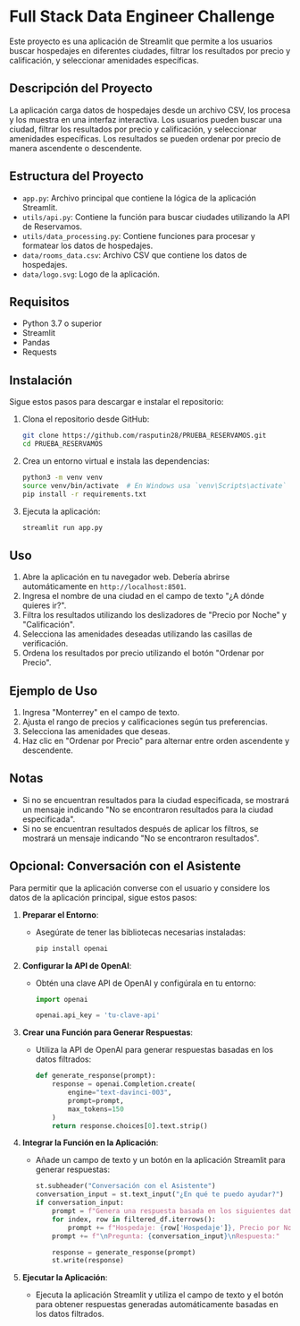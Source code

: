 # Full Stack Data Engineer Challenge

Este proyecto es una aplicación de Streamlit que permite a los usuarios buscar hospedajes en diferentes ciudades, filtrar los resultados por precio y calificación, y seleccionar amenidades específicas.

## Descripción del Proyecto

La aplicación carga datos de hospedajes desde un archivo CSV, los procesa y los muestra en una interfaz interactiva. Los usuarios pueden buscar una ciudad, filtrar los resultados por precio y calificación, y seleccionar amenidades específicas. Los resultados se pueden ordenar por precio de manera ascendente o descendente.

## Estructura del Proyecto

- `app.py`: Archivo principal que contiene la lógica de la aplicación Streamlit.
- `utils/api.py`: Contiene la función para buscar ciudades utilizando la API de Reservamos.
- `utils/data_processing.py`: Contiene funciones para procesar y formatear los datos de hospedajes.
- `data/rooms_data.csv`: Archivo CSV que contiene los datos de hospedajes.
- `data/logo.svg`: Logo de la aplicación.

## Requisitos

- Python 3.7 o superior
- Streamlit
- Pandas
- Requests

## Instalación

Sigue estos pasos para descargar e instalar el repositorio:

1. Clona el repositorio desde GitHub:

    ```bash
    git clone https://github.com/rasputin28/PRUEBA_RESERVAMOS.git
    cd PRUEBA_RESERVAMOS
    ```

2. Crea un entorno virtual e instala las dependencias:

    ```bash
    python3 -m venv venv
    source venv/bin/activate  # En Windows usa `venv\Scripts\activate`
    pip install -r requirements.txt
    ```

3. Ejecuta la aplicación:

    ```bash
    streamlit run app.py
    ```

## Uso

1. Abre la aplicación en tu navegador web. Debería abrirse automáticamente en `http://localhost:8501`.
2. Ingresa el nombre de una ciudad en el campo de texto "¿A dónde quieres ir?".
3. Filtra los resultados utilizando los deslizadores de "Precio por Noche" y "Calificación".
4. Selecciona las amenidades deseadas utilizando las casillas de verificación.
5. Ordena los resultados por precio utilizando el botón "Ordenar por Precio".

## Ejemplo de Uso

1. Ingresa "Monterrey" en el campo de texto.
2. Ajusta el rango de precios y calificaciones según tus preferencias.
3. Selecciona las amenidades que deseas.
4. Haz clic en "Ordenar por Precio" para alternar entre orden ascendente y descendente.

## Notas

- Si no se encuentran resultados para la ciudad especificada, se mostrará un mensaje indicando "No se encontraron resultados para la ciudad especificada".
- Si no se encuentran resultados después de aplicar los filtros, se mostrará un mensaje indicando "No se encontraron resultados".

## Opcional: Conversación con el Asistente

Para permitir que la aplicación converse con el usuario y considere los datos de la aplicación principal, sigue estos pasos:

1. **Preparar el Entorno**:
    - Asegúrate de tener las bibliotecas necesarias instaladas:
        ```bash
        pip install openai
        ```

2. **Configurar la API de OpenAI**:
    - Obtén una clave API de OpenAI y configúrala en tu entorno:
        ```python
        import openai

        openai.api_key = 'tu-clave-api'
        ```

3. **Crear una Función para Generar Respuestas**:
    - Utiliza la API de OpenAI para generar respuestas basadas en los datos filtrados:
        ```python
        def generate_response(prompt):
            response = openai.Completion.create(
                engine="text-davinci-003",
                prompt=prompt,
                max_tokens=150
            )
            return response.choices[0].text.strip()
        ```

4. **Integrar la Función en la Aplicación**:
    - Añade un campo de texto y un botón en la aplicación Streamlit para generar respuestas:
        ```python
        st.subheader("Conversación con el Asistente")
        conversation_input = st.text_input("¿En qué te puedo ayudar?")
        if conversation_input:
            prompt = f"Genera una respuesta basada en los siguientes datos de hospedajes:\n"
            for index, row in filtered_df.iterrows():
                prompt += f"Hospedaje: {row['Hospedaje']}, Precio por Noche: ${row['Precio por Noche']:.2f}, Calificación: {row['Calificación']}, Amenidades: {row['Amenidades']}\n"
            prompt += f"\nPregunta: {conversation_input}\nRespuesta:"

            response = generate_response(prompt)
            st.write(response)
        ```

5. **Ejecutar la Aplicación**:
    - Ejecuta la aplicación Streamlit y utiliza el campo de texto y el botón para obtener respuestas generadas automáticamente basadas en los datos filtrados.